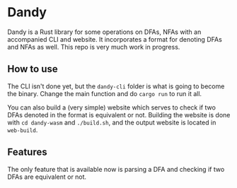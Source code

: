 # Dandy
Dandy is a Rust library for some operations on DFAs, NFAs with an
accompanied CLI and website. It incorporates a format for denoting
DFAs and NFAs as well. This repo is very much work in progress.

## How to use
The CLI isn't done yet, but the `dandy-cli` folder is what is going
to become the binary. Change the main function and do `cargo run` to
run it all.

You can also build a (very simple) website which serves to check if
two DFAs denoted in the format is equivalent or not. Building the
website is done with `cd dandy-wasm` and `./build.sh`, and the output
website is located in `web-build`.

## Features
The only feature that is available now is parsing a DFA and checking
if two DFAs are equivalent or not.